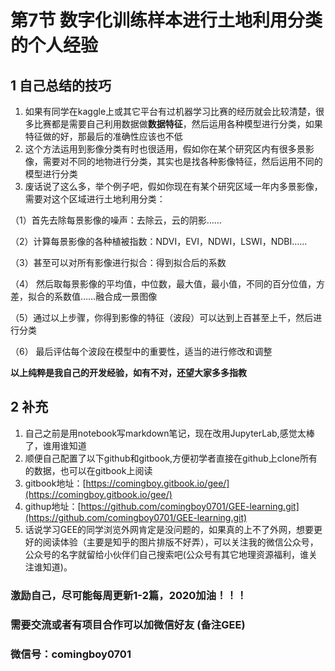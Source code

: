 # 第7节 数字化训练样本进行土地利用分类的个人经验

## 1 自己总结的技巧

1. 如果有同学在kaggle上或其它平台有过机器学习比赛的经历就会比较清楚，很多比赛都是需要自己利用数据做**数据特征**，然后运用各种模型进行分类，如果特征做的好，那最后的准确性应该也不低
2. 这个方法运用到影像分类有时也很适用，假如你在某个研究区内有很多景影像，需要对不同的地物进行分类，其实也是找各种影像特征，然后运用不同的模型进行分类
3. 废话说了这么多，举个例子吧，假如你现在有某个研究区域一年内多景影像，需要对这个区域进行土地利用分类：

（1）首先去除每景影像的噪声：去除云，云的阴影……

（2）计算每景影像的各种植被指数：NDVI，EVI，NDWI，LSWI，NDBI……

（3）甚至可以对所有影像进行拟合：得到拟合后的系数

（4） 然后取每景影像的平均值，中位数，最大值，最小值，不同的百分位值，方差，拟合的系数值……融合成一景图像

（5）通过以上步骤，你得到影像的特征（波段）可以达到上百甚至上千，然后进行分类

（6） 最后评估每个波段在模型中的重要性，适当的进行修改和调整

**以上纯粹是我自己的开发经验，如有不对，还望大家多多指教**

## 2 补充

1. 自己之前是用notebook写markdown笔记，现在改用JupyterLab,感觉太棒了，谁用谁知道
2. 顺便自己配置了以下github和gitbook,方便初学者直接在github上clone所有的数据，也可以在gitbook上阅读
3. gitbook地址：[https://comingboy.gitbook.io/gee/](https://comingboy.gitbook.io/gee/)
4. githup地址：[https://github.com/comingboy0701/GEE-learning.git](https://github.com/comingboy0701/GEE-learning.git)
5. 话说学习GEE的同学浏览外网肯定是没问题的，如果真的上不了外网，想要更好的阅读体验（主要是知乎的图片排版不好弄），可以关注我的微信公众号，公众号的名字就留给小伙伴们自己搜索吧\(公众号有其它地理资源福利，谁关注谁知道\)。

### 激励自己，尽可能每周更新1-2篇，2020加油！！！

### 需要交流或者有项目合作可以加微信好友 \(备注GEE\)

### 微信号：comingboy0701

